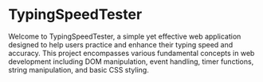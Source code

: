 # TypingSpeedTester
Welcome to TypingSpeedTester, a simple yet effective web application designed to help users practice and enhance their typing speed and accuracy. This project encompasses various fundamental concepts in web development including DOM manipulation, event handling, timer functions, string manipulation, and basic CSS styling.

